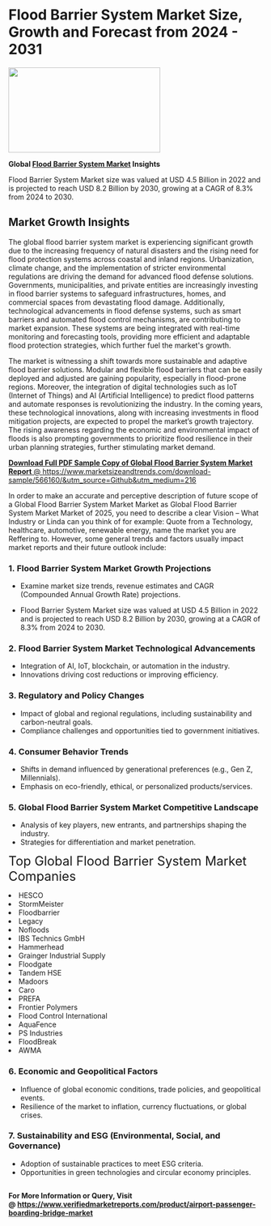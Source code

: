 <H1>Flood Barrier System Market Size, Growth and Forecast from 2024 - 2031</H1><img class="aligncenter size-medium wp-image-584254" src="https://thirdeyenews.in/wp-content/uploads/2024/09/Global-Market-Research-300x168.jpeg" alt="" width="300" height="168" /><p><strong>Global&nbsp;<a href="https://www.marketsizeandtrends.com/download-sample/566160/&amp;utm_source=Github&utm_medium=216">Flood Barrier System Market</a> Insights</strong></p><p>Flood Barrier System Market size was valued at USD 4.5 Billion in 2022 and is projected to reach USD 8.2 Billion by 2030, growing at a CAGR of 8.3% from 2024 to 2030.</p><p><h2>Market Growth Insights</h2> <p>The global flood barrier system market is experiencing significant growth due to the increasing frequency of natural disasters and the rising need for flood protection systems across coastal and inland regions. Urbanization, climate change, and the implementation of stricter environmental regulations are driving the demand for advanced flood defense solutions. Governments, municipalities, and private entities are increasingly investing in flood barrier systems to safeguard infrastructures, homes, and commercial spaces from devastating flood damage. Additionally, technological advancements in flood defense systems, such as smart barriers and automated flood control mechanisms, are contributing to market expansion. These systems are being integrated with real-time monitoring and forecasting tools, providing more efficient and adaptable flood protection strategies, which further fuel the market's growth.</p> <p><a href="#"></a></p> <p>The market is witnessing a shift towards more sustainable and adaptive flood barrier solutions. Modular and flexible flood barriers that can be easily deployed and adjusted are gaining popularity, especially in flood-prone regions. Moreover, the integration of digital technologies such as IoT (Internet of Things) and AI (Artificial Intelligence) to predict flood patterns and automate responses is revolutionizing the industry. In the coming years, these technological innovations, along with increasing investments in flood mitigation projects, are expected to propel the market’s growth trajectory. The rising awareness regarding the economic and environmental impact of floods is also prompting governments to prioritize flood resilience in their urban planning strategies, further stimulating market demand. <p><a href="#"></p><p><span class=""><strong>Download Full PDF Sample Copy of Global Flood Barrier System Market Report</strong> @ <a href="https://www.marketsizeandtrends.com/download-sample/566160/&amp;utm_source=Github&utm_medium=216" target="_blank">https://www.marketsizeandtrends.com/download-sample/566160/&amp;utm_source=Github&utm_medium=216</a></span></p><p>In order to make an accurate and perceptive description of future scope of a Global&nbsp;Flood Barrier System Market Market as Global&nbsp;Flood Barrier System Market Market of 2025, you need to describe a clear Vision &ndash; What Industry or Linda can you think of for example: Quote from a Technology, healthcare, automotive, renewable energy, name the market you are Reffering to. However, some general trends and factors usually impact market reports and their future outlook include:</p><h3>1.&nbsp;<strong>Flood Barrier System Market Growth Projections</strong></h3><ul><li>Examine market size trends, revenue estimates and CAGR (Compounded Annual Growth Rate) projections.</li><li><p>Flood Barrier System Market size was valued at USD 4.5 Billion in 2022 and is projected to reach USD 8.2 Billion by 2030, growing at a CAGR of 8.3% from 2024 to 2030.</p></li></ul><h3>2.&nbsp;<strong>Flood Barrier System Market Technological Advancements</strong></h3><ul><li>Integration of AI, IoT, blockchain, or automation in the industry.</li><li>Innovations driving cost reductions or improving efficiency.</li></ul><h3>3.&nbsp;<strong>Regulatory and Policy Changes</strong></h3><ul><li>Impact of global and regional regulations, including sustainability and carbon-neutral goals.</li><li>Compliance challenges and opportunities tied to government initiatives.</li></ul><h3>4.&nbsp;<strong>Consumer Behavior Trends</strong></h3><ul><li>Shifts in demand influenced by generational preferences (e.g., Gen Z, Millennials).</li><li>Emphasis on eco-friendly, ethical, or personalized products/services.</li></ul><h3>5.&nbsp;<strong>Global Flood Barrier System Market Competitive Landscape</strong></h3><ul><li>Analysis of key players, new entrants, and partnerships shaping the industry.</li><li>Strategies for differentiation and market penetration.</li></ul><p data-pm-slice="1 1 []"><span style="color: inherit; font-family: inherit; font-size: 25px;">Top Global Flood Barrier System Market Companies</span></p><div class="" data-test-id=""><p><li>HESCO</li><li> StormMeister</li><li> Floodbarrier</li><li> Legacy</li><li> Nofloods</li><li> IBS Technics GmbH</li><li> Hammerhead</li><li> Grainger Industrial Supply</li><li> Floodgate</li><li> Tandem HSE</li><li> Madoors</li><li> Caro</li><li> PREFA</li><li> Frontier Polymers</li><li> Flood Control International</li><li> AquaFence</li><li> PS Industries</li><li> FloodBreak</li><li> AWMA</li></p></div><h3>6.&nbsp;<strong>Economic and Geopolitical Factors</strong></h3><ul><li>Influence of global economic conditions, trade policies, and geopolitical events.</li><li>Resilience of the market to inflation, currency fluctuations, or global crises.</li></ul><h3>7.&nbsp;<strong>Sustainability and ESG (Environmental, Social, and Governance)</strong></h3><ul><li>Adoption of sustainable practices to meet ESG criteria.</li><li>Opportunities in green technologies and circular economy principles.</li></ul><h2><strong style="font-size: 14px;">For More Information or Query, Visit @&nbsp;</strong><a style="background-color: #ffffff; font-size: 14px;" href="https://www.marketsizeandtrends.com/report/flood-barrier-system-market/" target="_blank">https://www.verifiedmarketreports.com/product/airport-passenger-boarding-bridge-market</a></h2>
